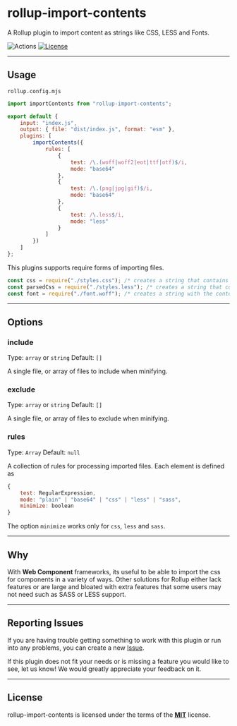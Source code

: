 # rollup-import-contents
A Rollup plugin to import content as strings like CSS, LESS and Fonts.

![Actions](https://github.com/ernstc/rollup-import-contents/workflows/build/badge.svg)
[![License](https://img.shields.io/badge/license-MIT-blue.svg)](https://github.com/ernstc/rollup-import-contents/blob/master/LICENSE)


---

## Usage

`rollup.config.mjs`
```js
import importContents from "rollup-import-contents";

export default {
    input: "index.js",
    output: { file: "dist/index.js", format: "esm" },
    plugins: [ 
        importContents({
            rules: [
                {
                    test: /\.(woff|woff2|eot|ttf|otf)$/i,
                    mode: "base64"
                },
                {
                    test: /\.(png|jpg|gif)$/i,
                    mode: "base64"
                },
                {
                    test: /\.less$/i,
                    mode: "less"
                }
            ]
        }) 
    ]
};
```

This plugins supports require forms of importing files.
```js
const css = require("./styles.css"); /* creates a string that contains the content of the CSS file */
const parsedCss = require("./styles.less"); /* creates a string that contains the CSS code parsed from the LESS file */
const font = require("./font.woff"); /* creates a string with the content of the font in base64 data URL */
```

---

## Options

### include

Type: `array` or `string`
Default: `[]`

A single file, or array of files to include when minifying.

### exclude

Type: `array` or `string`
Default: `[]`

A single file, or array of files to exclude when minifying.

### rules

Type: `Array`
Default: `null`

A collection of rules for processing imported files. Each element is defined as
```js
{
    test: RegularExpression,
    mode: "plain" | "base64" | "css" | "less" | "sass",
    minimize: boolean
}
```

The option `minimize` works only for `css`, `less` and `sass`.

---

## Why

With **Web Component** frameworks, its useful to be able to import the css for components in a variety of ways. Other solutions for Rollup either lack features or are large and bloated with extra features that some users may not need such as SASS or LESS support. 

---

## Reporting Issues

If you are having trouble getting something to work with this plugin or run into any problems, you can create a new [Issue](https://github.com/ernstc/rollup-import-contents/issues).

If this plugin does not fit your needs or is missing a feature you would like to see, let us know! We would greatly appreciate your feedback on it.

---

## License

rollup-import-contents is licensed under the terms of the [**MIT**](https://github.com/ernstc/rollup-import-contents/blob/master/LICENSE) license.